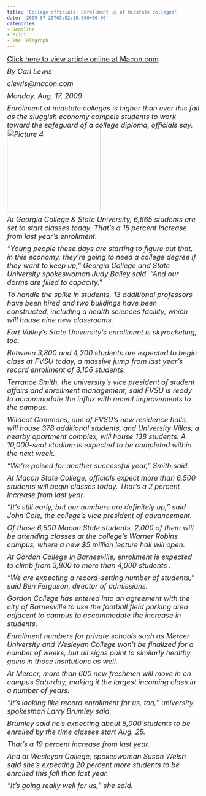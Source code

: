 ```yaml
---
title: 'College officials: Enrollment up at midstate colleges'
date: '2009-07-20T03:52:18.000+00:00'
categories:
- Deadline
- Print
- The Telegraph
---
```


<p style="margin-top: 10px; margin-right: 0pt; margin-bottom: 0pt; margin-left: 0pt; color: #272627; font-size: 1.3em; padding: 0pt;"><a href="http://www.macon.com/2009/08/17/811998/college-officials-enrollment-numbers.html">Click here to view article online at Macon.com</a></p>
<p style="margin-top: 10px; margin-right: 0pt; margin-bottom: 0pt; margin-left: 0pt; color: #272627; font-size: 1.3em; padding: 0pt;"><em>By Carl Lewis</em></p>
<p style="margin-top: 10px; margin-right: 0pt; margin-bottom: 0pt; margin-left: 0pt; color: #272627; font-size: 1.3em; padding: 0pt;"><em>clewis@macon.com</em></p>
<p style="margin-top: 10px; margin-right: 0pt; margin-bottom: 0pt; margin-left: 0pt; color: #272627; font-size: 1.3em; padding: 0pt;"><em>Monday, Aug. 17, 2009</em></p>
<p style="margin-top: 10px; margin-right: 0pt; margin-bottom: 0pt; margin-left: 0pt; color: #272627; font-size: 1.3em; padding: 0pt;">
<p style="margin-top: 10px; margin-right: 0pt; margin-bottom: 0pt; margin-left: 0pt; color: #272627; font-size: 1.3em; padding: 0pt;"><em>Enrollment at midstate colleges is higher than ever this fall as the sluggish economy compels students to work toward the safeguard of a college diploma, officials say.<a href="{{ site.baseurl }}/assets/Picture-4.png"><img class="size-medium wp-image-164 alignright" title="Picture 4" src="{{ site.baseurl }}/assets/Picture-4.png" alt="Picture 4" width="244" height="214" /></a></em></p>
<p style="margin-top: 10px; margin-right: 0pt; margin-bottom: 0pt; margin-left: 0pt; color: #272627; font-size: 1.3em; padding: 0pt;"><em>At Georgia College &amp; State University, 6,665 students are set to start classes today. That’s a 15 percent increase from last year’s enrollment.</em></p>
<p style="margin-top: 10px; margin-right: 0pt; margin-bottom: 0pt; margin-left: 0pt; color: #272627; font-size: 1.3em; padding: 0pt;"><em>“Young people these days are starting to figure out that, in this economy, they’re going to need a college degree if they want to keep up,” Georgia College and State University spokeswoman Judy Bailey said. “And our dorms are filled to capacity."</em></p>
<p style="margin-top: 10px; margin-right: 0pt; margin-bottom: 0pt; margin-left: 0pt; color: #272627; font-size: 1.3em; padding: 0pt;"><em><!--more--></em></p>
<p style="margin-top: 10px; margin-right: 0pt; margin-bottom: 0pt; margin-left: 0pt; color: #272627; font-size: 1.3em; padding: 0pt;"><em>To handle the spike in students, 13 additional professors have been hired and two buildings have been constructed, including a health sciences facility, which will house nine new classrooms.</em></p>
<p style="margin-top: 10px; margin-right: 0pt; margin-bottom: 0pt; margin-left: 0pt; color: #272627; font-size: 1.3em; padding: 0pt;"><em>Fort Valley’s State University’s enrollment is skyrocketing, too.</em></p>
<p style="margin-top: 10px; margin-right: 0pt; margin-bottom: 0pt; margin-left: 0pt; color: #272627; font-size: 1.3em; padding: 0pt;"><em>Between 3,800 and 4,200 students are expected to begin class at FVSU today, a massive jump from last year’s record enrollment of 3,106 students.</em></p>
<p style="margin-top: 10px; margin-right: 0pt; margin-bottom: 0pt; margin-left: 0pt; color: #272627; font-size: 1.3em; padding: 0pt;"><em>Terrance Smith, the university’s vice president of student affairs and enrollment management, said FVSU is ready to accommodate the influx with recent improvements to the campus.</em></p>
<p style="margin-top: 10px; margin-right: 0pt; margin-bottom: 0pt; margin-left: 0pt; color: #272627; font-size: 1.3em; padding: 0pt;"><em>Wildcat Commons, one of FVSU’s new residence halls, will house 378 additional students, and University Villas, a nearby apartment complex, will house 138 students. A 10,000-seat stadium is expected to be completed within the next week.</em></p>
<p style="margin-top: 10px; margin-right: 0pt; margin-bottom: 0pt; margin-left: 0pt; color: #272627; font-size: 1.3em; padding: 0pt;"><em>“We’re poised for another successful year,” Smith said.</em></p>
<p style="margin-top: 10px; margin-right: 0pt; margin-bottom: 0pt; margin-left: 0pt; color: #272627; font-size: 1.3em; padding: 0pt;"><em>At Macon State College, officials expect more than 6,500 students will begin classes today. That’s a 2 percent increase from last year.</em></p>
<p style="margin-top: 10px; margin-right: 0pt; margin-bottom: 0pt; margin-left: 0pt; color: #272627; font-size: 1.3em; padding: 0pt;"><em>“It’s still early, but our numbers are definitely up,” said John Cole, the college’s vice president of advancement.</em></p>
<p style="margin-top: 10px; margin-right: 0pt; margin-bottom: 0pt; margin-left: 0pt; color: #272627; font-size: 1.3em; padding: 0pt;"><em>Of those 6,500 Macon State students, 2,000 of them will be attending classes at the college’s Warner Robins campus, where a new $5 million lecture hall will open.</em></p>
<p style="margin-top: 10px; margin-right: 0pt; margin-bottom: 0pt; margin-left: 0pt; color: #272627; font-size: 1.3em; padding: 0pt;"><em>At Gordon College in Barnesville, enrollment is expected to climb from 3,800 to more than 4,000 students .</em></p>
<p style="margin-top: 10px; margin-right: 0pt; margin-bottom: 0pt; margin-left: 0pt; color: #272627; font-size: 1.3em; padding: 0pt;"><em>“We are expecting a record-setting number of students,” said Ben Ferguson, director of admissions.</em></p>
<p style="margin-top: 10px; margin-right: 0pt; margin-bottom: 0pt; margin-left: 0pt; color: #272627; font-size: 1.3em; padding: 0pt;"><em>Gordon College has entered into an agreement with the city of Barnesville to use the football field parking area adjacent to campus to accommodate the increase in students.</em></p>
<p style="margin-top: 10px; margin-right: 0pt; margin-bottom: 0pt; margin-left: 0pt; color: #272627; font-size: 1.3em; padding: 0pt;"><em>Enrollment numbers for private schools such as Mercer University and Wesleyan College won’t be finalized for a number of weeks, but all signs point to similarly healthy gains in those institutions as well.</em></p>
<p style="margin-top: 10px; margin-right: 0pt; margin-bottom: 0pt; margin-left: 0pt; color: #272627; font-size: 1.3em; padding: 0pt;"><em>At Mercer, more than 600 new freshmen will move in on campus Saturday, making it the largest incoming class in a number of years.</em></p>
<p style="margin-top: 10px; margin-right: 0pt; margin-bottom: 0pt; margin-left: 0pt; color: #272627; font-size: 1.3em; padding: 0pt;"><em>“It’s looking like record enrollment for us, too,” university spokesman Larry Brumley said.</em></p>
<p style="margin-top: 10px; margin-right: 0pt; margin-bottom: 0pt; margin-left: 0pt; color: #272627; font-size: 1.3em; padding: 0pt;"><em>Brumley said he’s expecting about 8,000 students to be enrolled by the time classes start Aug. 25.</em></p>
<p style="margin-top: 10px; margin-right: 0pt; margin-bottom: 0pt; margin-left: 0pt; color: #272627; font-size: 1.3em; padding: 0pt;"><em>That’s a 19 percent increase from last year.</em></p>
<p style="margin-top: 10px; margin-right: 0pt; margin-bottom: 0pt; margin-left: 0pt; color: #272627; font-size: 1.3em; padding: 0pt;"><em>And at Wesleyan College, spokeswoman Susan Welsh said she’s expecting 20 percent more students to be enrolled this fall than last year.</em></p>
<p style="margin-top: 10px; margin-right: 0pt; margin-bottom: 0pt; margin-left: 0pt; color: #272627; font-size: 1.3em; padding: 0pt;"><em>“It’s going really well for us,” she said.</em></p>
